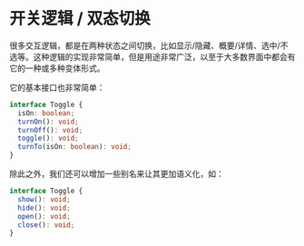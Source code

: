 # 开关逻辑 / 双态切换

很多交互逻辑，都是在两种状态之间切换，比如显示/隐藏、概要/详情、选中/不选等。这种逻辑的实现非常简单，但是用途非常广泛，以至于大多数界面中都会有它的一种或多种变体形式。

它的基本接口也非常简单：

```typescript
interface Toggle {
  isOn: boolean;
  turnOn(): void;
  turnOff(): void;
  toggle(): void;
  turnTo(isOn: boolean): void;
}
```

除此之外，我们还可以增加一些别名来让其更加语义化，如：

```typescript
interface Toggle {
  show(): void;
  hide(): void;
  open(): void;
  close(): void;
}
```

